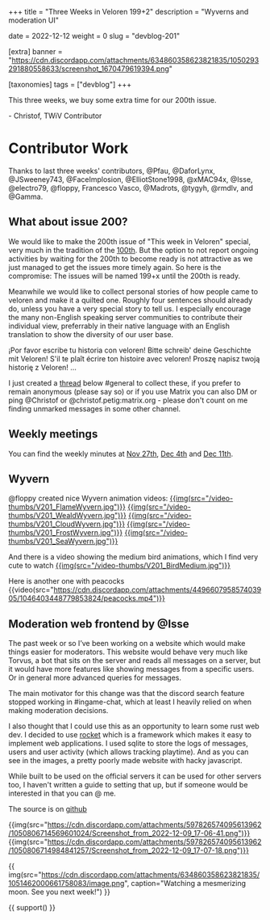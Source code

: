 +++
title = "Three Weeks in Veloren 199+2"
description = "Wyverns and moderation UI"

date = 2022-12-12
weight = 0
slug = "devblog-201"

[extra]
banner = "https://cdn.discordapp.com/attachments/634860358623821835/1050293291880558633/screenshot_1670479619394.png"

[taxonomies]
tags = ["devblog"]
+++

This three weeks, we buy some extra time for our 200th issue.

\- Christof, TWiV Contributor

# Contributor Work

Thanks to last three weeks' contributors, @Pfau, @DaforLynx, @JSweeney743, @FaceImplosion, @ElliotStone1998, @xMAC94x, @Isse, @electro79, @floppy, Francesco Vasco, @Madrots,
@tygyh, @rmdlv, and @Gamma.

## What about issue 200?

We would like to make the 200th issue of "This week in Veloren" special, very much in the tradition of the [100th](https://veloren.net/devblog-100/). 
But the option to not report ongoing activities by waiting for the 200th to become ready is not attractive as we just managed to 
get the issues more timely again. So here is the compromise: The issues will be named 199+x until the 200th is ready.

Meanwhile we would like to collect personal stories of how people came to veloren and make it a quilted one. 
Roughly four sentences should already do, unless you have a very special story to tell us.
I especially encourage the many non-English
speaking server communities to contribute their individual view, preferrably in their native language with an English translation to show the diversity of our
user base.

¡Por favor escribe tu historia con veloren! Bitte schreib' deine Geschichte mit Veloren! S'il te plaît écrire ton histoire avec veloren! Proszę napisz twoją historię z Veloren! …

I just created a [thread](https://discord.com/channels/449602562165833758/1051972323298779367/1051972326910074920) below #general to collect these, if you prefer to remain anonymous (please say so) or if you use Matrix you can also DM or ping @Christof or @christof.petig:matrix.org - please don't count on me finding unmarked messages in some other channel.

## Weekly meetings

You can find the weekly minutes at [Nov 27th](https://hackmd.io/@veloren/BJ-1CM-vj), [Dec 4th](https://hackmd.io/@veloren/rkeb1w9vo) and [Dec 11th](https://hackmd.io/@veloren/rkMh99Xdj).

## Wyvern

@floppy created nice Wyvern animation videos:
[{{img(src="/video-thumbs/V201_FlameWyvern.jpg")}}](https://streamable.com/uhin9x)
[{{img(src="/video-thumbs/V201_WealdWyvern.jpg")}}](https://streamable.com/mpgw7b)
[{{img(src="/video-thumbs/V201_CloudWyvern.jpg")}}](https://streamable.com/v64ir1)
[{{img(src="/video-thumbs/V201_FrostWyvern.jpg")}}](https://streamable.com/lkkl8s)
[{{img(src="/video-thumbs/V201_SeaWyvern.jpg")}}](https://streamable.com/w6yujo)

And there is a video showing the medium bird animations, which I find very cute to watch
[{{img(src="/video-thumbs/V201_BirdMedium.jpg")}}](https://streamable.com/dj5tn5)

Here is another one with peacocks {{video(src="https://cdn.discordapp.com/attachments/449660795857403905/1046403448779853824/peacocks.mp4")}}

## Moderation web frontend by @Isse

The past week or so I’ve been working on a website which would make things easier for moderators. This website would behave very much like Torvus, 
a bot that sits on the server and reads all messages on a server, but it would have more features like showing messages from a specific users. 
Or in general more advanced queries for messages. 

The main motivator for this change was that the discord search feature stopped working in #ingame-chat, 
which at least I heavily relied on when making moderation decisions.

I also thought that I could use this as an opportunity to learn some rust web dev. 
I decided to use [rocket](https://rocket.rs/) which is a framework which makes it easy to implement web applications. 
I used sqlite to store the logs of messages, users and user activity (which allows tracking playtime). 
And as you can see in the images, a pretty poorly made website with hacky javascript.

While built to be used on the official servers it can be used for other servers too, 
I haven't written a guide to setting that up, but if someone would be interested in that you can @ me.

The source is on [github](https://github.com/IsseW/veloren-mod-panel)

{{img(src="https://cdn.discordapp.com/attachments/597826574095613962/1050806714569601024/Screenshot_from_2022-12-09_17-06-41.png")}}
{{img(src="https://cdn.discordapp.com/attachments/597826574095613962/1050806714984841257/Screenshot_from_2022-12-09_17-07-18.png")}}

{{
    img(src="https://cdn.discordapp.com/attachments/634860358623821835/1051462000661758083/image.png",
    caption="Watching a mesmerizing moon. See you next week!") 
}}

{{ support() }}
